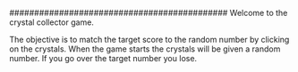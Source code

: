 ############################################
Welcome to the crystal collector game.

The objective is to match the target score to the random number by clicking on the crystals. When the game starts the crystals will be given a random number. If you go over the target number you lose.
